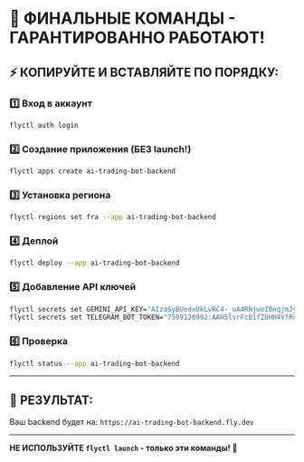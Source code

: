 # 🎯 ФИНАЛЬНЫЕ КОМАНДЫ - ГАРАНТИРОВАННО РАБОТАЮТ!

## ⚡ КОПИРУЙТЕ И ВСТАВЛЯЙТЕ ПО ПОРЯДКУ:

### 1️⃣ Вход в аккаунт
```bash
flyctl auth login
```

### 2️⃣ Создание приложения (БЕЗ launch!)
```bash
flyctl apps create ai-trading-bot-backend
```

### 3️⃣ Установка региона
```bash
flyctl regions set fra --app ai-trading-bot-backend
```

### 4️⃣ Деплой
```bash
flyctl deploy --app ai-trading-bot-backend
```

### 5️⃣ Добавление API ключей
```bash
flyctl secrets set GEMINI_API_KEY="AIzaSyBUedxUkLvRC4-_uA4RNjwoI0nqjmJyk4A" --app ai-trading-bot-backend
flyctl secrets set TELEGRAM_BOT_TOKEN="7509126992:AAH5lvrFcB1fZbHH4VfRu4E8djaA7r19TFY" --app ai-trading-bot-backend
```

### 6️⃣ Проверка
```bash
flyctl status --app ai-trading-bot-backend
```

---

## 🎯 РЕЗУЛЬТАТ:

Ваш backend будет на: `https://ai-trading-bot-backend.fly.dev`

---

**НЕ ИСПОЛЬЗУЙТЕ `flyctl launch` - только эти команды! 🚀**